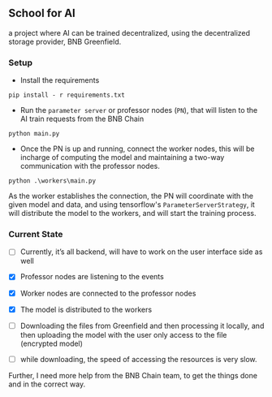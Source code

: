 ## School for AI

a project where AI can be trained decentralized, using the decentralized storage provider, BNB Greenfield.

### Setup

- Install the requirements

```shell
pip install - r requirements.txt
```

- Run the `parameter server` or professor nodes (`PN`), that will listen to the AI train requests from the BNB Chain

```shell
python main.py
```

- Once the PN is up and running, connect the worker nodes, this will be incharge
  of computing the model and maintaining a two-way communication with the professor nodes.

```shell
python .\workers\main.py
```

As the worker establishes the connection, the PN will coordinate with the given model and data, and using tensorflow's
`ParameterServerStrategy`, it will distribute the model to the workers, and will start the training process.

### Current State

- [ ] Currently, it’s all backend, will have to work on the user interface side as well

- [x] Professor nodes are listening to the events

- [x] Worker nodes are connected to the professor nodes

- [x] The model is distributed to the workers

- [ ] Downloading the files from Greenfield and then processing it locally, and then uploading the model with the user
  only
  access to the file (encrypted model)

- [ ] while downloading, the speed of accessing the resources is very slow.

Further, I need more help from the BNB Chain team, to get the things done and in the correct way.
